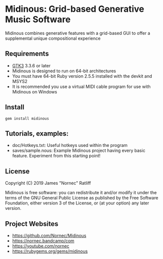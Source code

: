 # Midinous: Grid-based Generative Music Software

Midinous combines generative features with a grid-based GUI to offer a supplemental unique compositional experience

## Requirements

* [GTK3](http://www.gtk.org/) 3.3.6 or later
* Midinous is designed to run on 64-bit architectures
* You must have 64-bit Ruby version 2.5.5 installed with the devkit and MSYS2
* It is recommended you use a virtual MIDI cable program for use with Midinous on Windows

## Install

    gem install midinous

## Tutorials, examples:

* doc/Hotkeys.txt: Useful hotkeys used within the program
* saves/sample.nous: Example Midinous project having every basic feature. Experiment from this starting point!

## License

Copyright (C) 2019 James "Nornec" Ratliff

Midinous is free software: you can redistribute it and/or modify
it under the terms of the GNU General Public License as published by
the Free Software Foundation, either version 3 of the License, or
(at your option) any later version.

## Project Websites

* https://github.com/Nornec/Midinous
* https://nornec.bandcamp/com
* https://youtube.com/nornec
* https://rubygems.org/gems/midinous